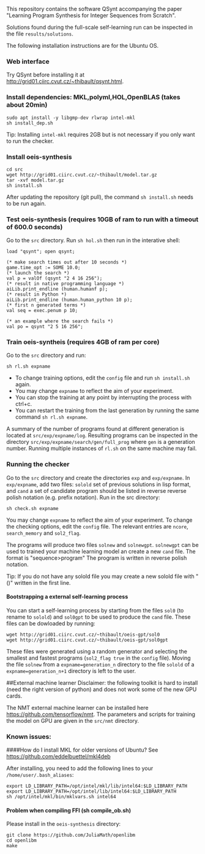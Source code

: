 This repository contains the software QSynt accompanying the paper 
"Learning Program Synthesis for Integer Sequences from Scratch". 

Solutions found during the full-scale self-learning run 
can be inspected in the file `results/solutions`.

The following installation instructions are for the Ubuntu OS.

### Web interface
Try QSynt before installing it at http://grid01.ciirc.cvut.cz/~thibault/qsynt.html.

### Install dependencies: MKL,polyml,HOL,OpenBLAS (takes about 20min)
``` 
sudo apt install -y libgmp-dev rlwrap intel-mkl
sh install_dep.sh
```

Tip: Installing `intel-mkl` requires 2GB but is not necessary if you only want to run the checker.

### Install oeis-synthesis
```
cd src
wget http://grid01.ciirc.cvut.cz/~thibault/model.tar.gz
tar -xvf model.tar.gz
sh install.sh
```

After updating the repository (git pull), 
the command `sh install.sh` needs to be run again.


### Test oeis-synthesis (requires 10GB of ram to run with a timeout of 600.0 seconds)
Go to the `src` directory.
Run `sh hol.sh` then run in the interative shell:
```
load "qsynt"; open qsynt;

(* make search times out after 10 seconds *)
game.time_opt := SOME 10.0;
(* launch the search *)
val p = valOf (qsynt "2 4 16 256");
(* result in native programming language *)
aiLib.print_endline (human.humanf p);
(* result in Python *)
aiLib.print_endline (human.human_python 10 p);
(* first n generated terms *)
val seq = exec.penum p 10;

(* an example where the search fails *)
val po = qsynt "2 5 16 256";
```

### Train oeis-syntheis (requires 4GB of ram per core)
Go to the `src` directory and run:
```
sh rl.sh expname
```

- To change training options, 
  edit the `config` file and run `sh install.sh` again.
- You may change `expname` to reflect the aim of your experiment.
- You can stop the training at any point by interrupting the process 
  with ctrl+c. 
- You can restart the training from the last generation
by running the same command `sh rl.sh expname`.

A summary of the number of programs found at different generation is located at
`src/exp/expname/log`.
Resulting programs can be inspected in the directory `src/exp/expname/search/gen/full_prog` where `gen` is a generation number.
Running multiple instances of ``rl.sh`` on the same machine may fail.

### Running the checker
Go to the `src` directory and create the directories `exp` and `exp/expname`.
In `exp/expname`, add two files: `solold` set of previous 
solutions in lisp format,
and `cand` a set of candidate program should be listed in 
reverse reverse polish notation (e.g. prefix notation).
Run in the src directory:

```
sh check.sh expname
```

You may change `expname` to reflect the aim of your experiment.
To change the checking options, edit the `config` file. The relevant entries 
are `ncore`, `search_memory` and `sol2_flag`.

The programs will produce two files `solnew` and `solnewgpt`.
`solnewgpt` can be used to trained your machine learning model an create a new `cand` file. The format is "sequence>program"
The program is written in reverse polish notation. 

Tip: If you do not have any solold file you may create a new solold file with "()" written in the first line.


#### Bootstrapping a external self-learning process
You can start a self-learning process by starting from the files `sol0` (to rename to `solold`) and `sol0gpt` to be used to produce the `cand` file.
These files can be dowloaded by running:

```
wget http://grid01.ciirc.cvut.cz/~thibault/oeis-gpt/sol0
wget http://grid01.ciirc.cvut.cz/~thibault/oeis-gpt/sol0gpt
```

These files were generated using a random generator and selecting the smallest and fastest programs (`sol2_flag true` in the `config` file).
Moving the file `solnew` from a `expname=generation_n` directory to 
the file `solold` of a `expname=generation_n+1` directory is left to the user.

##External machine learner
Disclaimer: the following toolkit is hard to install 
(need the right version of python) and does not work some of the new GPU cards.

The NMT external machine learner can be installed here 
https://github.com/tensorflow/nmt.
The parameters and scripts for training the model 
on GPU are given in the `src/nmt` directory.

### Known issues:
####How do I install MKL for older versions of Ubuntu?
See https://github.com/eddelbuettel/mkl4deb

After installing, you need to add the following lines to your `/home/user/.bash_aliases`:
```
export LD_LIBRARY_PATH=/opt/intel/mkl/lib/intel64:$LD_LIBRARY_PATH
export LD_LIBRARY_PATH=/opt/intel/lib/intel64:$LD_LIBRARY_PATH
sh /opt/intel/mkl/bin/mklvars.sh intel64
```

#### Problem when compiling FFI (sh compile_ob.sh)
Please install in the `oeis-synthesis` directory: 
```
git clone https://github.com/JuliaMath/openlibm
cd openlibm
make
```





